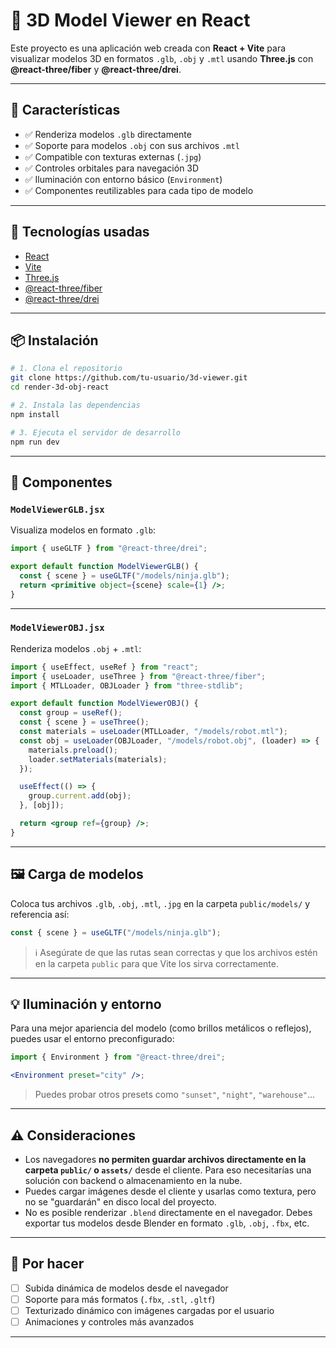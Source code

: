 # 🧱 3D Model Viewer en React

Este proyecto es una aplicación web creada con **React + Vite** para visualizar modelos 3D en formatos `.glb`, `.obj` y `.mtl` usando **Three.js** con **@react-three/fiber** y **@react-three/drei**.

---

## 🎯 Características

- ✅ Renderiza modelos `.glb` directamente
- ✅ Soporte para modelos `.obj` con sus archivos `.mtl`
- ✅ Compatible con texturas externas (`.jpg`)
- ✅ Controles orbitales para navegación 3D
- ✅ Iluminación con entorno básico (`Environment`)
- ✅ Componentes reutilizables para cada tipo de modelo

---

## 🚀 Tecnologías usadas

- [React](https://reactjs.org/)
- [Vite](https://vitejs.dev/)
- [Three.js](https://threejs.org/)
- [@react-three/fiber](https://docs.pmnd.rs/react-three-fiber/)
- [@react-three/drei](https://github.com/pmndrs/drei)

---

## 📦 Instalación

```bash
# 1. Clona el repositorio
git clone https://github.com/tu-usuario/3d-viewer.git
cd render-3d-obj-react

# 2. Instala las dependencias
npm install

# 3. Ejecuta el servidor de desarrollo
npm run dev
```

---

## 🧩 Componentes

### `ModelViewerGLB.jsx`

Visualiza modelos en formato `.glb`:

```jsx
import { useGLTF } from "@react-three/drei";

export default function ModelViewerGLB() {
  const { scene } = useGLTF("/models/ninja.glb");
  return <primitive object={scene} scale={1} />;
}
```

---

### `ModelViewerOBJ.jsx`

Renderiza modelos `.obj` + `.mtl`:

```jsx
import { useEffect, useRef } from "react";
import { useLoader, useThree } from "@react-three/fiber";
import { MTLLoader, OBJLoader } from "three-stdlib";

export default function ModelViewerOBJ() {
  const group = useRef();
  const { scene } = useThree();
  const materials = useLoader(MTLLoader, "/models/robot.mtl");
  const obj = useLoader(OBJLoader, "/models/robot.obj", (loader) => {
    materials.preload();
    loader.setMaterials(materials);
  });

  useEffect(() => {
    group.current.add(obj);
  }, [obj]);

  return <group ref={group} />;
}
```

---

## 🖼 Carga de modelos

Coloca tus archivos `.glb`, `.obj`, `.mtl`, `.jpg` en la carpeta `public/models/` y referencia así:

```js
const { scene } = useGLTF("/models/ninja.glb");
```

> ℹ️ Asegúrate de que las rutas sean correctas y que los archivos estén en la carpeta `public` para que Vite los sirva correctamente.

---

## 💡 Iluminación y entorno

Para una mejor apariencia del modelo (como brillos metálicos o reflejos), puedes usar el entorno preconfigurado:

```jsx
import { Environment } from "@react-three/drei";

<Environment preset="city" />;
```

> Puedes probar otros presets como `"sunset"`, `"night"`, `"warehouse"`...

---

## ⚠️ Consideraciones

- Los navegadores **no permiten guardar archivos directamente en la carpeta `public/` o `assets/`** desde el cliente. Para eso necesitarías una solución con backend o almacenamiento en la nube.
- Puedes cargar imágenes desde el cliente y usarlas como textura, pero no se "guardarán" en disco local del proyecto.
- No es posible renderizar `.blend` directamente en el navegador. Debes exportar tus modelos desde Blender en formato `.glb`, `.obj`, `.fbx`, etc.

---

## 📌 Por hacer

- [ ] Subida dinámica de modelos desde el navegador
- [ ] Soporte para más formatos (`.fbx`, `.stl`, `.gltf`)
- [ ] Texturizado dinámico con imágenes cargadas por el usuario
- [ ] Animaciones y controles más avanzados

---
